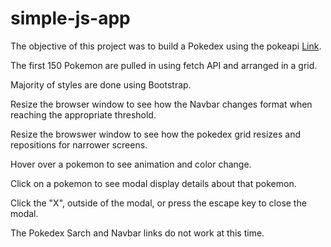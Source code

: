 # simple-js-app

The objective of this project was to build a Pokedex using the pokeapi [Link](https://pokeapi.co/).

The first 150 Pokemon are pulled in using fetch API and arranged in a grid.

Majority of styles are done using Bootstrap.

Resize the browser window to see how the Navbar changes format when reaching the appropriate threshold.

Resize the browswer window to see how the pokedex grid resizes and repositions for narrower screens.

Hover over a pokemon to see animation and color change.

Click on a pokemon to see modal display details about that pokemon.

Click the "X", outside of the modal, or press the escape key to close the modal.

The Pokedex Sarch and Navbar links do not work at this time.

